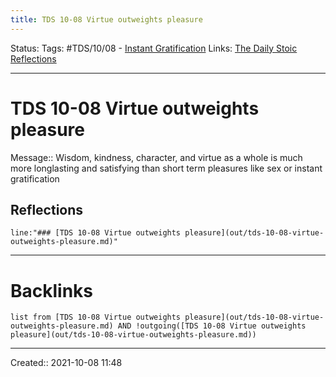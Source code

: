 ```yaml
---
title: TDS 10-08 Virtue outweights pleasure
---
```

Status:
Tags: #TDS/10/08 - [Instant Gratification](out/instant-gratification.md)
Links: [The Daily Stoic Reflections](out/the-daily-stoic-reflections.md)
___
# TDS 10-08 Virtue outweights pleasure
Message:: Wisdom, kindness, character, and virtue as a whole is much more longlasting and satisfying than short term pleasures like sex or instant gratification

## Reflections
 ```query
line:"### [TDS 10-08 Virtue outweights pleasure](out/tds-10-08-virtue-outweights-pleasure.md)"
```
___
# Backlinks
```dataview
list from [TDS 10-08 Virtue outweights pleasure](out/tds-10-08-virtue-outweights-pleasure.md) AND !outgoing([TDS 10-08 Virtue outweights pleasure](out/tds-10-08-virtue-outweights-pleasure.md))
```
___

Created:: 2021-10-08 11:48

